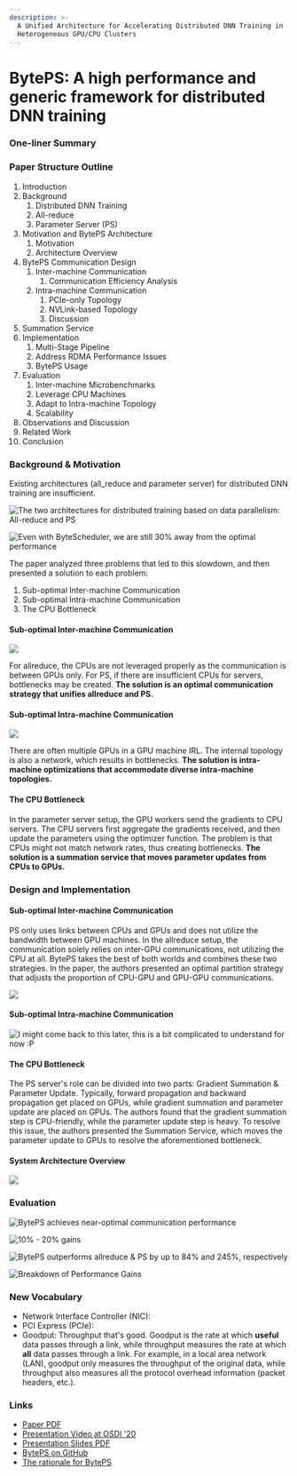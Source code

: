 ```yaml
---
description: >-
  A Unified Architecture for Accelerating Distributed DNN Training in
  Heterogeneous GPU/CPU Clusters
---
```


# BytePS: A high performance and generic framework for distributed DNN training

### One-liner Summary

### Paper Structure Outline

1. Introduction
2. Background
   1. Distributed DNN Training
   2. All-reduce
   3. Parameter Server \(PS\)
3. Motivation and BytePS Architecture
   1. Motivation
   2. Architecture Overview
4. BytePS Communication Design
   1. Inter-machine Communication
      1. Communication Efficiency Analysis
   2. Intra-machine Communication
      1. PCIe-only Topology
      2. NVLink-based Topology
      3. Discussion
5. Summation Service
6. Implementation
   1. Multi-Stage Pipeline
   2. Address RDMA Performance Issues
   3. BytePS Usage
7. Evaluation
   1. Inter-machine Microbenchmarks
   2. Leverage CPU Machines
   3. Adapt to Intra-machine Topology
   4. Scalability
8. Observations and Discussion
9. Related Work
10. Conclusion

### Background & Motivation

Existing architectures \(all\_reduce and parameter server\) for distributed DNN training are insufficient.

![The two architectures for distributed training based on data parallelism: All-reduce and PS](../../.gitbook/assets/screen-shot-2020-11-30-at-11.23.14-am.png)

![Even with ByteScheduler, we are still 30% away from the optimal performance](../../.gitbook/assets/screen-shot-2020-11-30-at-11.17.12-am.png)

The paper analyzed three problems that led to this slowdown, and then presented a solution to each problem:

1. Sub-optimal Inter-machine Communication
2. Sub-optimal Intra-machine Communication
3. The CPU Bottleneck

#### Sub-optimal Inter-machine Communication

![](../../.gitbook/assets/screen-shot-2020-11-30-at-11.27.44-am.png)

For allreduce, the CPUs are not leveraged properly as the communication is between GPUs only. For PS, if there are insufficient CPUs for servers, bottlenecks may be created. **The solution is an optimal communication strategy that unifies allreduce and PS.**

#### Sub-optimal Intra-machine Communication

![](../../.gitbook/assets/screen-shot-2020-11-30-at-11.29.52-am.png)

There are often multiple GPUs in a GPU machine IRL. The internal topology is also a network, which results in bottlenecks. **The solution is intra-machine optimizations that accommodate diverse intra-machine topologies.**

#### The CPU Bottleneck

In the parameter server setup, the GPU workers send the gradients to CPU servers. The CPU servers first aggregate the gradients received, and then update the parameters using the optimizer function. The problem is that CPUs might not match network rates, thus creating bottlenecks. **The solution is a summation service that moves parameter updates from CPUs to GPUs.**

### Design and Implementation

#### Sub-optimal Inter-machine Communication

PS only uses links between CPUs and GPUs and does not utilize the bandwidth between GPU machines. In the allreduce setup, the communication solely relies on inter-GPU communications, not utilizing the CPU at all. BytePS takes the best of both worlds and combines these two strategies. In the paper, the authors presented an optimal partition strategy that adjusts the proportion of CPU-GPU and GPU-GPU communications.

![](../../.gitbook/assets/screen-shot-2020-11-30-at-11.57.04-am.png)

#### Sub-optimal Intra-machine Communication

![I might come back to this later, this is a bit complicated to understand for now :P](../../.gitbook/assets/screen-shot-2020-11-30-at-12.00.35-pm.png)

#### The CPU Bottleneck

The PS server's role can be divided into two parts: Gradient Summation & Parameter Update. Typically, forward propagation and backward propagation get placed on GPUs, while gradient summation and parameter update are placed on GPUs. The authors found that the gradient summation step is CPU-friendly, while the parameter update step is heavy. To resolve this issue, the authors presented the Summation Service, which moves the parameter update to GPUs to resolve the aforementioned bottleneck.

#### System Architecture Overview

![](../../.gitbook/assets/screen-shot-2020-11-30-at-12.05.47-pm.png)

### Evaluation

![BytePS achieves near-optimal communication performance](../../.gitbook/assets/screen-shot-2020-11-30-at-12.14.50-pm.png)

![10% - 20% gains](../../.gitbook/assets/screen-shot-2020-11-30-at-12.17.47-pm.png)

![BytePS outperforms allreduce &amp; PS by up to 84% and 245%, respectively](../../.gitbook/assets/screen-shot-2020-11-30-at-12.19.10-pm.png)

![Breakdown of Performance Gains](../../.gitbook/assets/screen-shot-2020-11-30-at-12.20.02-pm.png)

### New Vocabulary

* Network Interface Controller \(NIC\): 
* PCI Express \(PCIe\): 
* Goodput: Throughput that's good. Goodput is the rate at which **useful** data passes through a link, while throughput measures the rate at which **all** data passes through a link. For example, in a local area network \(LAN\), goodput only measures the throughput of the original data, while throughput also measures all the protocol overhead information \(packet headers, etc.\).

### Links

* [Paper PDF](https://www.usenix.org/system/files/osdi20-jiang.pdf)
* [Presentation Video at OSDI '20](https://www.youtube.com/watch?v=j8PHNglSZX8&feature=emb_logo&ab_channel=USENIX)
* [Presentation Slides PDF](https://www.usenix.org/sites/default/files/conference/protected-files/osdi20_slides_jiang.pdf)
* [BytePS on GitHub](https://github.com/bytedance/byteps)
* [The rationale for BytePS](https://github.com/bytedance/byteps/blob/master/docs/rationale.md)

